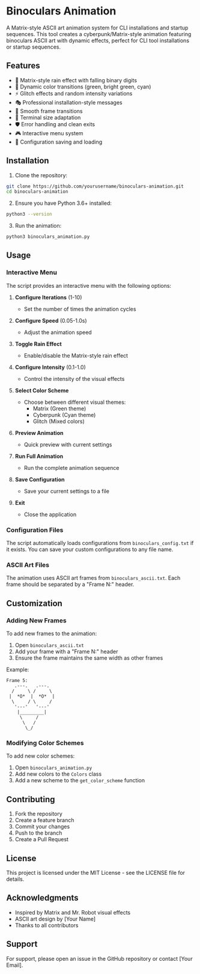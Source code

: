 # Binoculars Animation

A Matrix-style ASCII art animation system for CLI installations and startup sequences. This tool creates a cyberpunk/Matrix-style animation featuring binoculars ASCII art with dynamic effects, perfect for CLI tool installations or startup sequences.

## Features

- 🎨 Matrix-style rain effect with falling binary digits
- 🌈 Dynamic color transitions (green, bright green, cyan)
- ⚡ Glitch effects and random intensity variations
- 🎭 Professional installation-style messages
- 🔄 Smooth frame transitions
- 📱 Terminal size adaptation
- 🛡️ Error handling and clean exits
- 🎮 Interactive menu system
- 💾 Configuration saving and loading

## Installation

1. Clone the repository:
```bash
git clone https://github.com/yourusername/binoculars-animation.git
cd binoculars-animation
```

2. Ensure you have Python 3.6+ installed:
```bash
python3 --version
```

3. Run the animation:
```bash
python3 binoculars_animation.py
```

## Usage

### Interactive Menu

The script provides an interactive menu with the following options:

1. **Configure Iterations** (1-10)
   - Set the number of times the animation cycles
   
2. **Configure Speed** (0.05-1.0s)
   - Adjust the animation speed
   
3. **Toggle Rain Effect**
   - Enable/disable the Matrix-style rain effect
   
4. **Configure Intensity** (0.1-1.0)
   - Control the intensity of the visual effects
   
5. **Select Color Scheme**
   - Choose between different visual themes:
     - Matrix (Green theme)
     - Cyberpunk (Cyan theme)
     - Glitch (Mixed colors)
   
6. **Preview Animation**
   - Quick preview with current settings
   
7. **Run Full Animation**
   - Run the complete animation sequence
   
8. **Save Configuration**
   - Save your current settings to a file
   
9. **Exit**
   - Close the application

### Configuration Files

The script automatically loads configurations from `binoculars_config.txt` if it exists. You can save your custom configurations to any file name.

### ASCII Art Files

The animation uses ASCII art frames from `binoculars_ascii.txt`. Each frame should be separated by a "Frame N:" header.

## Customization

### Adding New Frames

To add new frames to the animation:

1. Open `binoculars_ascii.txt`
2. Add your frame with a "Frame N:" header
3. Ensure the frame maintains the same width as other frames

Example:
```
Frame 5:
   .---.   .---.
  /     \ /     \
 |  *O*  |  *O*  |
  \     / \     /
   '---'   '---'
    |_________|
     \     /
      \   /
       \_/
```

### Modifying Color Schemes

To add new color schemes:

1. Open `binoculars_animation.py`
2. Add new colors to the `Colors` class
3. Add a new scheme to the `get_color_scheme` function

## Contributing

1. Fork the repository
2. Create a feature branch
3. Commit your changes
4. Push to the branch
5. Create a Pull Request

## License

This project is licensed under the MIT License - see the LICENSE file for details.

## Acknowledgments

- Inspired by Matrix and Mr. Robot visual effects
- ASCII art design by [Your Name]
- Thanks to all contributors

## Support

For support, please open an issue in the GitHub repository or contact [Your Email].
